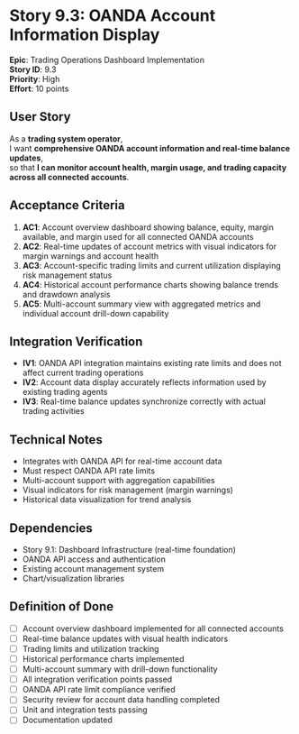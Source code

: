 # Story 9.3: OANDA Account Information Display

**Epic**: Trading Operations Dashboard Implementation  
**Story ID**: 9.3  
**Priority**: High  
**Effort**: 10 points  

## User Story

As a **trading system operator**,  
I want **comprehensive OANDA account information and real-time balance updates**,  
so that **I can monitor account health, margin usage, and trading capacity across all connected accounts**.

## Acceptance Criteria

1. **AC1**: Account overview dashboard showing balance, equity, margin available, and margin used for all connected OANDA accounts
2. **AC2**: Real-time updates of account metrics with visual indicators for margin warnings and account health
3. **AC3**: Account-specific trading limits and current utilization displaying risk management status
4. **AC4**: Historical account performance charts showing balance trends and drawdown analysis
5. **AC5**: Multi-account summary view with aggregated metrics and individual account drill-down capability

## Integration Verification

- **IV1**: OANDA API integration maintains existing rate limits and does not affect current trading operations
- **IV2**: Account data display accurately reflects information used by existing trading agents
- **IV3**: Real-time balance updates synchronize correctly with actual trading activities

## Technical Notes

- Integrates with OANDA API for real-time account data
- Must respect OANDA API rate limits
- Multi-account support with aggregation capabilities
- Visual indicators for risk management (margin warnings)
- Historical data visualization for trend analysis

## Dependencies

- Story 9.1: Dashboard Infrastructure (real-time foundation)
- OANDA API access and authentication
- Existing account management system
- Chart/visualization libraries

## Definition of Done

- [ ] Account overview dashboard implemented for all connected accounts
- [ ] Real-time balance updates with visual health indicators
- [ ] Trading limits and utilization tracking
- [ ] Historical performance charts implemented
- [ ] Multi-account summary with drill-down functionality
- [ ] All integration verification points passed
- [ ] OANDA API rate limit compliance verified
- [ ] Security review for account data handling completed
- [ ] Unit and integration tests passing
- [ ] Documentation updated